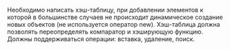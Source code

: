 Необходимо написать хэш-таблицу, при добавлении элементов к которой в большинстве случаев не происходит динамическое создание новых объектов (не используется оператор new). Хэш-таблица должна позволять переопределять компаратор и хэширующую функцию. Должны поддерживаться операции: вставка, удаление, поиск.
